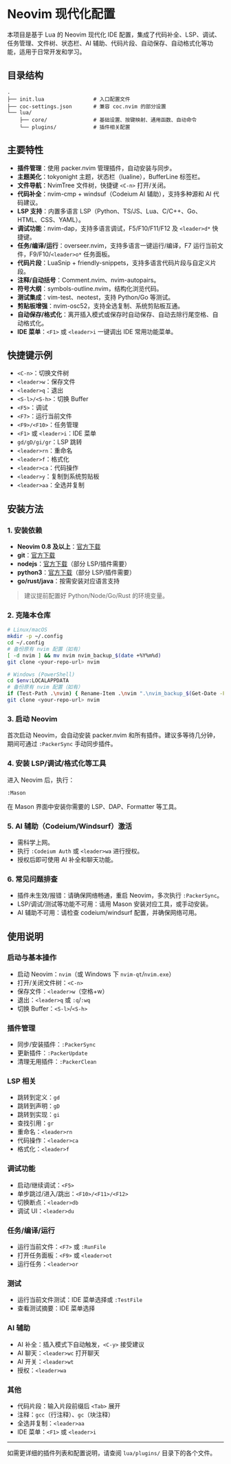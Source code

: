 # Neovim 现代化配置

本项目是基于 Lua 的 Neovim 现代化 IDE 配置，集成了代码补全、LSP、调试、任务管理、文件树、状态栏、AI 辅助、代码片段、自动保存、自动格式化等功能，适用于日常开发和学习。

## 目录结构

```
.
├── init.lua                # 入口配置文件
├── coc-settings.json       # 兼容 coc.nvim 的部分设置
└── lua/
    ├── core/               # 基础设置、按键映射、通用函数、自动命令
    └── plugins/            # 插件相关配置
```

## 主要特性

- **插件管理**：使用 packer.nvim 管理插件，自动安装与同步。
- **主题美化**：tokyonight 主题，状态栏（lualine），BufferLine 标签栏。
- **文件导航**：NvimTree 文件树，快捷键 `<C-n>` 打开/关闭。
- **代码补全**：nvim-cmp + windsuf（Codeium AI 辅助），支持多种源和 AI 代码建议。
- **LSP 支持**：内置多语言 LSP（Python、TS/JS、Lua、C/C++、Go、HTML、CSS、YAML）。
- **调试功能**：nvim-dap，支持多语言调试，F5/F10/F11/F12 及 `<leader>d*` 快捷键。
- **任务/编译/运行**：overseer.nvim，支持多语言一键运行/编译，F7 运行当前文件，F9/F10/`<leader>o*` 任务面板。
- **代码片段**：LuaSnip + friendly-snippets，支持多语言代码片段与自定义片段。
- **注释/自动括号**：Comment.nvim、nvim-autopairs。
- **符号大纲**：symbols-outline.nvim，结构化浏览代码。
- **测试集成**：vim-test、neotest，支持 Python/Go 等测试。
- **剪贴板增强**：nvim-osc52，支持全选复制、系统剪贴板互通。
- **自动保存/格式化**：离开插入模式或保存时自动保存、自动去除行尾空格、自动格式化。
- **IDE 菜单**：`<F1>` 或 `<leader>i` 一键调出 IDE 常用功能菜单。

## 快捷键示例

- `<C-n>`：切换文件树
- `<leader>w`：保存文件
- `<leader>q`：退出
- `<S-l>/<S-h>`：切换 Buffer
- `<F5>`：调试
- `<F7>`：运行当前文件
- `<F9>/<F10>`：任务管理
- `<F1>` 或 `<leader>i`：IDE 菜单
- `gd/gD/gi/gr`：LSP 跳转
- `<leader>rn`：重命名
- `<leader>f`：格式化
- `<leader>ca`：代码操作
- `<leader>y`：复制到系统剪贴板
- `<leader>aa`：全选并复制

## 安装方法

### 1. 安装依赖

- **Neovim 0.8 及以上**：[官方下载](https://neovim.io/)
- **git**：[官方下载](https://git-scm.com/)
- **nodejs**：[官方下载](https://nodejs.org/)（部分 LSP/插件需要）
- **python3**：[官方下载](https://www.python.org/)（部分 LSP/插件需要）
- **go/rust/java**：按需安装对应语言支持

> 建议提前配置好 Python/Node/Go/Rust 的环境变量。

### 2. 克隆本仓库

```bash
# Linux/macOS
mkdir -p ~/.config
cd ~/.config
# 备份原有 nvim 配置（如有）
[ -d nvim ] && mv nvim nvim_backup_$(date +%Y%m%d)
git clone <your-repo-url> nvim

# Windows (PowerShell)
cd $env:LOCALAPPDATA
# 备份原有 nvim 配置（如有）
if (Test-Path .\nvim) { Rename-Item .\nvim ".\nvim_backup_$(Get-Date -Format yyyyMMdd)" }
git clone <your-repo-url> nvim
```

### 3. 启动 Neovim

首次启动 Neovim，会自动安装 packer.nvim 和所有插件。建议多等待几分钟，期间可通过 `:PackerSync` 手动同步插件。

### 4. 安装 LSP/调试/格式化等工具

进入 Neovim 后，执行：

```
:Mason
```

在 Mason 界面中安装你需要的 LSP、DAP、Formatter 等工具。

### 5. AI 辅助（Codeium/Windsurf）激活

- 需科学上网。
- 执行 `:Codeium Auth` 或 `<leader>wa` 进行授权。
- 授权后即可使用 AI 补全和聊天功能。

### 6. 常见问题排查

- 插件未生效/报错：请确保网络畅通，重启 Neovim，多次执行 `:PackerSync`。
- LSP/调试/测试等功能不可用：请用 Mason 安装对应工具，或手动安装。
- AI 辅助不可用：请检查 codeium/windsurf 配置，并确保网络可用。


## 使用说明

### 启动与基本操作

- 启动 Neovim：`nvim`（或 Windows 下 `nvim-qt`/`nvim.exe`）
- 打开/关闭文件树：`<C-n>`
- 保存文件：`<leader>w`（空格+w）
- 退出：`<leader>q` 或 `:q`/`:wq`
- 切换 Buffer：`<S-l>`/`<S-h>`

### 插件管理

- 同步/安装插件：`:PackerSync`
- 更新插件：`:PackerUpdate`
- 清理无用插件：`:PackerClean`

### LSP 相关

- 跳转到定义：`gd`
- 跳转到声明：`gD`
- 跳转到实现：`gi`
- 查找引用：`gr`
- 重命名：`<leader>rn`
- 代码操作：`<leader>ca`
- 格式化：`<leader>f`

### 调试功能

- 启动/继续调试：`<F5>`
- 单步跳过/进入/跳出：`<F10>/<F11>/<F12>`
- 切换断点：`<leader>db`
- 调试 UI：`<leader>du`

### 任务/编译/运行

- 运行当前文件：`<F7>` 或 `:RunFile`
- 打开任务面板：`<F9>` 或 `<leader>ot`
- 运行任务：`<leader>or`

### 测试

- 运行当前文件测试：IDE 菜单选择或 `:TestFile`
- 查看测试摘要：IDE 菜单选择

### AI 辅助

- AI 补全：插入模式下自动触发，`<C-y>` 接受建议
- AI 聊天：`<leader>wc` 打开聊天
- AI 开关：`<leader>wt`
- 授权：`<leader>wa`

### 其他

- 代码片段：输入片段前缀后 `<Tab>` 展开
- 注释：`gcc`（行注释）、`gc`（块注释）
- 全选并复制：`<leader>aa`
- IDE 菜单：`<F1>` 或 `<leader>i`

---

如需更详细的插件列表和配置说明，请查阅 `lua/plugins/` 目录下的各个文件。 